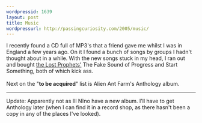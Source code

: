 ```yaml
---
wordpressid: 1639
layout: post
title: Music
wordpressurl: http://passingcuriosity.com/2005/music/
---
```

I recently found a CD full of MP3's that a friend gave me whilst I was in England a few years ago. On it I found a bunch of songs by groups I hadn't thought about in a while. With the new songs stuck in my head, I ran out and bought <a href="http://www.lostprophets.com/">the Lost Prophets'</a> <span class="title">The Fake Sound of Progress</span> and <span class="title">Start Something</span>, both of which kick ass.<br /><br />Next on the "<span style="font-weight:bold;">to be acquired</span>" list is <span class="title">Alien Ant Farm</span>'s <span class="title">Anthology</span> album.<hr/>Update: Apparently not as Ill Ni&#771;no have a new album. I'll have to get <span class="title">Anthology</span> later (when I can find it in a record shop, as there hasn't been a copy in any of the places I've looked).
